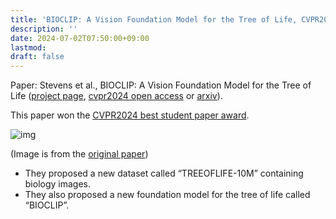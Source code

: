 ```yaml
---
title: 'BIOCLIP: A Vision Foundation Model for the Tree of Life, CVPR2024 Best Student Paper Award'
description: ''
date: 2024-07-02T07:50:00+09:00
lastmod: 
draft: false
---
```


Paper: Stevens et al., BIOCLIP: A Vision Foundation Model for the Tree of Life ([project page](https://imageomics.github.io/bioclip/), [cvpr2024 open access](https://openaccess.thecvf.com/content/CVPR2024/papers/Stevens_BioCLIP_A_Vision_Foundation_Model_for_the_Tree_of_Life_CVPR_2024_paper.pdf) or [arxiv](https://arxiv.org/abs/2311.18803)).

This paper won the [CVPR2024 best student paper award](https://cvpr.thecvf.com/Conferences/2024/News/Awards).

![img](https://img.tsuji.tech/bioclip-cvpr2024-0.jpg)

(Image is from the [original paper](https://openaccess.thecvf.com/content/CVPR2024/papers/Stevens_BioCLIP_A_Vision_Foundation_Model_for_the_Tree_of_Life_CVPR_2024_paper.pdf))

* They proposed a new dataset called “TREEOFLIFE-10M” containing biology images.
* They also proposed a new foundation model for the tree of life called “BIOCLIP”.
